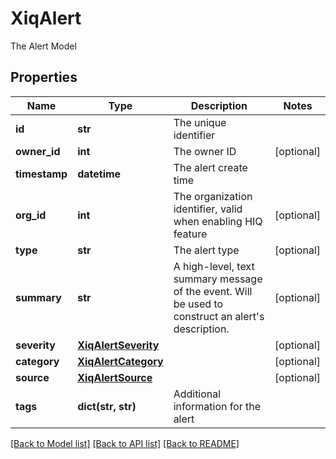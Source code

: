 # XiqAlert

The Alert Model
## Properties
Name | Type | Description | Notes
------------ | ------------- | ------------- | -------------
**id** | **str** | The unique identifier | 
**owner_id** | **int** | The owner ID | [optional] 
**timestamp** | **datetime** | The alert create time | 
**org_id** | **int** | The organization identifier, valid when enabling HIQ feature | [optional] 
**type** | **str** | The alert type | [optional] 
**summary** | **str** | A high-level, text summary message of the event. Will be used to construct an alert&#39;s description. | [optional] 
**severity** | [**XiqAlertSeverity**](XiqAlertSeverity.md) |  | [optional] 
**category** | [**XiqAlertCategory**](XiqAlertCategory.md) |  | [optional] 
**source** | [**XiqAlertSource**](XiqAlertSource.md) |  | [optional] 
**tags** | **dict(str, str)** | Additional information for the alert | 

[[Back to Model list]](../README.md#documentation-for-models) [[Back to API list]](../README.md#documentation-for-api-endpoints) [[Back to README]](../README.md)


